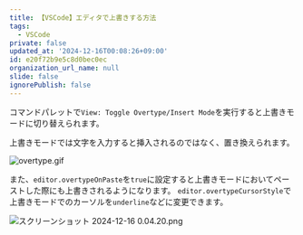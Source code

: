 ```yaml
---
title: 【VSCode】エディタで上書きする方法
tags:
  - VSCode
private: false
updated_at: '2024-12-16T00:08:26+09:00'
id: e20f72b9e5c8d0bec0ec
organization_url_name: null
slide: false
ignorePublish: false
---
```

コマンドパレットで`View: Toggle Overtype/Insert Mode`を実行すると上書きモードに切り替えられます。

上書きモードでは文字を入力すると挿入されるのではなく、置き換えられます。

![overtype.gif](https://qiita-image-store.s3.ap-northeast-1.amazonaws.com/0/2342443/50480473-afe4-fd77-0d90-170024d69d5f.gif)

また、`editor.overtypeOnPaste`を`true`に設定すると上書きモードにおいてペーストした際にも上書きされるようになります。
`editor.overtypeCursorStyle`で上書きモードでのカーソルを`underline`などに変更できます。

![スクリーンショット 2024-12-16 0.04.20.png](https://qiita-image-store.s3.ap-northeast-1.amazonaws.com/0/2342443/eac4ce30-4572-4345-251e-48f182b0063d.png)

